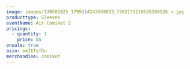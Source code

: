 ```yaml
---
image: images/130581825_1799314243559823_7762173119535390126_n.jpg
producttype: Sleeves
eventName: Air Comiket 2
pricings:
  - quantity: 1
    price: 65
onsale: true
asin: emIETyfGu
merchandise: comiket
---
```

